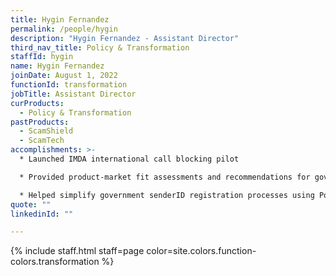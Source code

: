 ```yaml
---
title: Hygin Fernandez
permalink: /people/hygin
description: "Hygin Fernandez - Assistant Director"
third_nav_title: Policy & Transformation
staffId: hygin
name: Hygin Fernandez
joinDate: August 1, 2022
functionId: transformation
jobTitle: Assistant Director
curProducts:
  - Policy & Transformation
pastProducts:
  - ScamShield
  - ScamTech
accomplishments: >-
  * Launched IMDA international call blocking pilot

  * Provided product-market fit assessments and recommendations for government tech projects, leading to >S$1M savings

  * Helped simplify government senderID registration processes using Postman.gov.sg
quote: ""
linkedinId: ""

---
```


{% include staff.html staff=page color=site.colors.function-colors.transformation %}
